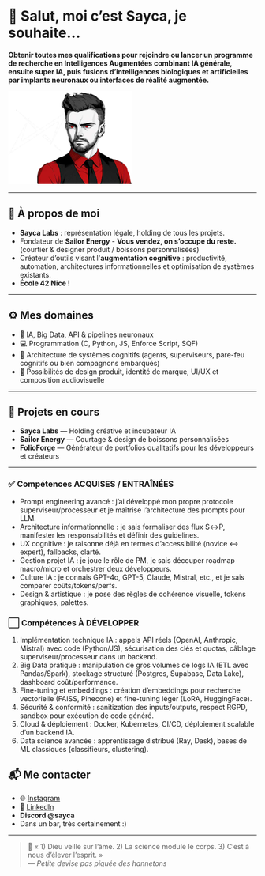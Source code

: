 # 👋 Salut, moi c’est Sayca, je souhaite...

**Obtenir toutes mes qualifications pour rejoindre ou lancer un programme de recherche en Intelligences Augmentées combinant IA générale, ensuite super IA, puis fusions d’intelligences biologiques et artificielles par implants neuronaux ou interfaces de réalité augmentée.**

![Bannière](compactbanner.png)

---

## 🧠 À propos de moi
- **Sayca Labs** : représentation légale, holding de tous les projets.
- Fondateur de **Sailor Energy** - **Vous vendez, on s’occupe du reste.** (courtier & designer produit / boissons personnalisées)
- Créateur d’outils visant l'**augmentation cognitive** : productivité, automation, architectures informationnelles et optimisation de systèmes existants.
- **École 42 Nice !**

---

## ⚙️ Mes domaines
- 🧬 IA, Big Data, API & pipelines neuronaux  
- 💻 Programmation (C, Python, JS, Enforce Script, SQF)
- 🧩 Architecture de systèmes cognitifs (agents, superviseurs, pare-feu cognitifs ou bien compagnons embarqués)
- 🎨 Possibilités de design produit, identité de marque, UI/UX et composition audiovisuelle

---

## 🚀 Projets en cours
- **Sayca Labs** — Holding créative et incubateur IA  
- **Sailor Energy** — Courtage & design de boissons personnalisées  
- **FolioForge** — Générateur de portfolios qualitatifs pour les développeurs et créateurs

---

### ✅ Compétences ACQUISES / ENTRAÎNÉES
- Prompt engineering avancé : j’ai développé mon propre protocole superviseur/processeur et je maîtrise l’architecture des prompts pour LLM.
- Architecture informationnelle : je sais formaliser des flux S↔P, manifester les responsabilités et définir des guidelines.  
- UX cognitive : je raisonne déjà en termes d’accessibilité (novice ↔ expert), fallbacks, clarté.  
- Gestion projet IA : je joue le rôle de PM, je sais découper roadmap macro/micro et orchestrer deux développeurs.  
- Culture IA : je connais GPT-4o, GPT-5, Claude, Mistral, etc., et je sais comparer coûts/tokens/perfs.  
- Design & artistique : je pose des règles de cohérence visuelle, tokens graphiques, palettes.  

### ⬜️ Compétences À DÉVELOPPER
1. Implémentation technique IA : appels API réels (OpenAI, Anthropic, Mistral) avec code (Python/JS), sécurisation des clés et quotas, câblage superviseur/processeur dans un backend.  
2. Big Data pratique : manipulation de gros volumes de logs IA (ETL avec Pandas/Spark), stockage structuré (Postgres, Supabase, Data Lake), dashboard coût/performance.  
3. Fine-tuning et embeddings : création d’embeddings pour recherche vectorielle (FAISS, Pinecone) et fine-tuning léger (LoRA, HuggingFace).  
4. Sécurité & conformité : sanitization des inputs/outputs, respect RGPD, sandbox pour exécution de code généré.  
5. Cloud & déploiement : Docker, Kubernetes, CI/CD, déploiement scalable d’un backend IA.  
6. Data science avancée : apprentissage distribué (Ray, Dask), bases de ML classiques (classifieurs, clustering).  

## 📬 Me contacter
- 🌐 [Instagram](https://instagram.com/sayca.labs)  
- 💼 [LinkedIn](https://linkedin.com/in/sayca)
- **Discord @sayca**
- Dans un bar, très certainement :)

---

> 🧠 « 1) Dieu veille sur l’âme. 2) La science module le corps. 3) C’est à nous d’élever l’esprit. »  
> — *Petite devise pas piquée des hannetons*

